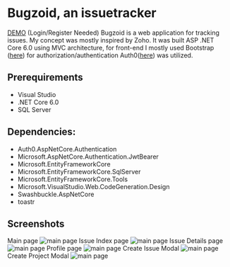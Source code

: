 # Bugzoid, an issuetracker
[DEMO](https://bugzoid.azurewebsites.net) (Login/Register Needed)
Bugzoid is a web application for tracking issues. My concept was mostly inspired by Zoho. It was built ASP .NET Core 6.0 using MVC architecture, for front-end I mostly used Bootstrap ([here](https://www.getbootstrap.com)) for authorization/authentication Auth0([here](https://www.auth0.com)) was utilized.

## Prerequirements

* Visual Studio
* .NET Core 6.0
* SQL Server


## Dependencies:
* Auth0.AspNetCore.Authentication
* Microsoft.AspNetCore.Authentication.JwtBearer
* Microsoft.EntityFrameworkCore 
* Microsoft.EntityFrameworkCore.SqlServer
* Microsoft.EntityFrameworkCore.Tools 
* Microsoft.VisualStudio.Web.CodeGeneration.Design 
* Swashbuckle.AspNetCore 
* toastr

## Screenshots
Main page
![main page](https://i.imgur.com/YjvfYLK.png)
Issue Index page
![main page](https://i.imgur.com/a82chxU.png)
Issue Details page
![main page](https://i.imgur.com/IZ6eMHu.png)
Profile page
![main page](https://i.imgur.com/2TPiSfZ.png)
Create Issue Modal
![main page](https://i.imgur.com/oAeAGmn.png)
Create Project Modal
![main page](https://i.imgur.com/J56JoNW.png)
